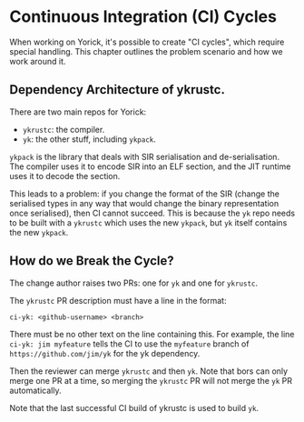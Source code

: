 # Continuous Integration (CI) Cycles

When working on Yorick, it's possible to create "CI cycles", which require
special handling. This chapter outlines the problem scenario and how we work
around it.

## Dependency Architecture of ykrustc.

There are two main repos for Yorick:

 * `ykrustc`: the compiler.
 * `yk`: the other stuff, including `ykpack`.

`ykpack` is the library that deals with SIR serialisation and de-serialisation.
The compiler uses it to encode SIR into an ELF section, and the JIT runtime
uses it to decode the section.

This leads to a problem: if you change the format of the SIR (change the
serialised types in any way that would change the binary representation once
serialised), then CI cannot succeed. This is because the `yk` repo needs to be
built with a `ykrustc` which uses the new `ykpack`, but `yk` itself contains
the new `ykpack`.

## How do we Break the Cycle?

The change author raises two PRs: one for `yk` and one for `ykrustc`.

The `ykrustc` PR description must have a line in the format:
```
ci-yk: <github-username> <branch>
```

There must be no other text on the line containing this. For example, the line
`ci-yk: jim myfeature` tells the CI to use the `myfeature` branch of
`https://github.com/jim/yk` for the yk dependency.

Then the reviewer can merge `ykrustc` and then `yk`. Note that bors can only
merge one PR at a time, so merging the `ykrustc` PR will not merge the `yk` PR
automatically.

Note that the last successful CI build of ykrustc is used to build `yk`.

